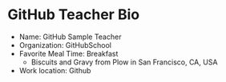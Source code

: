 # GitHub Teacher Bio
- Name: GitHub Sample Teacher
- Organization: GitHubSchool
- Favorite Meal Time: Breakfast
  - Biscuits and Gravy from Plow in San Francisco, CA, USA
- Work location: Github
